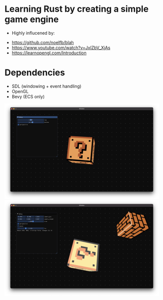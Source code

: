 # Learning Rust by creating a simple game engine

- Highly influcened by:

* https://github.com/noelfb/blah
* https://www.youtube.com/watch?v=JxIZbV_XjAs
* https://learnopengl.com/Introduction

# Dependencies

- SDL (windowing + event handling)
- OpenGL
- Bevy (ECS only)

![Screenshot](screenshot.jpg)
![Screenshot](screenshot2.jpg)